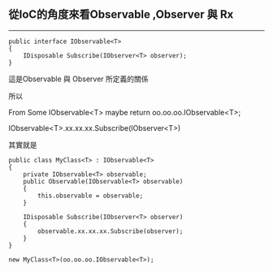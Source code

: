 ## 從IoC的角度來看Observable ,Observer 與 Rx

---

```
public interface IObservable<T>
{
    IDisposable Subscribe(IObserver<T> observer);
}
```

這是Observable 與 Observer 所定義的關係

所以

From Some IObservable&lt;T&gt; maybe return oo.oo.oo.IObservable&lt;T&gt;;

IObservable&lt;T&gt;.xx.xx.xx.Subscribe\(IObserver&lt;T&gt;\)

其實就是

```
public class MyClass<T> : IObservable<T>
{
    private IObservable<T> observable;
    public Observable(IObservable<T> observable)
    {
        this.observable = observable;
    }

    IDisposable Subscribe(IObserver<T> observer)
    {
        observable.xx.xx.xx.Subscribe(observer);
    }
}

new MyClass<T>(oo.oo.oo.IObservable<T>);

```



